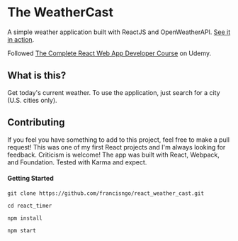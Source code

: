 # The WeatherCast

A simple weather application built with ReactJS and OpenWeatherAPI. [See it in action](http://reactweathercast.herokuapp.com/).

Followed [The Complete React Web App Developer Course](https://www.udemy.com/the-complete-react-web-app-developer-course/) on Udemy.

## What is this?

Get today's current weather. To use the application, just search for a city (U.S. cities only).


## Contributing

If you feel you have something to add to this project, feel free to make a pull request! This was one of my first React projects and I'm always looking for feedback. Criticism is welcome! The app was built with React, Webpack, and Foundation. Tested with Karma and expect.

#### Getting Started

```
git clone https://github.com/francisngo/react_weather_cast.git

cd react_timer

npm install

npm start
```
